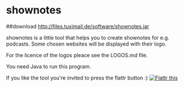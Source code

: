 # shownotes

##download
http://files.tuximail.de/software/shownotes.jar

shownotes is a little tool that helps you to create shownotes for e.g. podcasts. Some chosen websites will be displayed with their logo.

For the licence of the logos pleace see the LOGOS.md file. 

You need Java to run this program.

If you like the tool you're invited to press the flattr button :)
<a href="https://flattr.com/submit/auto?user_id=bewegtton&url=https%3A%2F%2Fgithub.com%2Ftodestoast%2Fshownotes" target="_blank"><img src="//button.flattr.com/flattr-badge-large.png" alt="Flattr this" title="Flattr this" border="0"></a>
